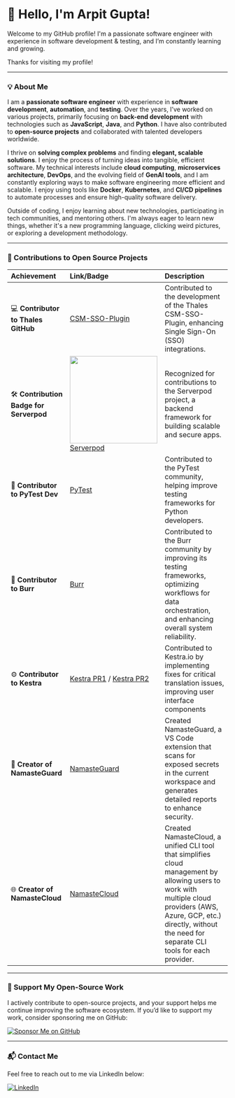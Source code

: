 # 👋 Hello, I'm Arpit Gupta!

Welcome to my GitHub profile! I'm a passionate software engineer with experience in software development & testing, and I’m constantly learning and growing.  

Thanks for visiting my profile! 

---

### 💡 About Me

I am a **passionate software engineer** with experience in **software development**, **automation**, and **testing**. Over the years, I’ve worked on various projects, primarily focusing on **back-end development** with technologies such as **JavaScript**, **Java**, and **Python**. I have also contributed to **open-source projects** and collaborated with talented developers worldwide.

I thrive on **solving complex problems** and finding **elegant, scalable solutions**. I enjoy the process of turning ideas into tangible, efficient software. My technical interests include **cloud computing**, **microservices architecture**, **DevOps**, and the evolving field of **GenAI tools**, and I am constantly exploring ways to make software engineering more efficient and scalable. I enjoy using tools like **Docker**, **Kubernetes**, and **CI/CD pipelines** to automate processes and ensure high-quality software delivery.

Outside of coding, I enjoy learning about new technologies, participating in tech communities, and mentoring others. I'm always eager to learn new things, whether it's a new programming language, clicking weird pictures, or exploring a development methodology.

---

### 🏅 Contributions to Open Source Projects

| Achievement | Link/Badge | Description |
|:-----------|:-----------|:-----------|
| 💻 **Contributor to Thales GitHub** | [CSM-SSO-Plugin](https://github.com/ThalesGroup/csm-sso-plugin) | Contributed to the development of the Thales CSM-SSO-Plugin, enhancing Single Sign-On (SSO) integrations. |
| 🛠️ **Contribution Badge for Serverpod** | <a href="https://community.vaunt.dev/board/arpitgupta-it/achievements"><img src="https://api.vaunt.dev/v1/github/entities/arpitgupta-it/achievements/8d50131a-5390-4930-bf76-358636f52f0b?format=svg&style=raw" width="200"/></a>[Serverpod](https://github.com/serverpod/serverpod/pull/2944/files) | Recognized for contributions to the Serverpod project, a backend framework for building scalable and secure apps. |
| 🐍 **Contributor to PyTest Dev** | [PyTest](https://github.com/pytest-dev/pytest/pull/12968/files) | Contributed to the PyTest community, helping improve testing frameworks for Python developers. |
| 🚀 **Contributor to Burr** | [Burr](https://github.com/DAGWorks-Inc/burr/pull/418/files) | Contributed to the Burr community by improving its testing frameworks, optimizing workflows for data orchestration, and enhancing overall system reliability. |
| ⚙️ **Contributor to Kestra** | [Kestra PR1](https://github.com/kestra-io/kestra/pull/6463/files) / [Kestra PR2](https://github.com/kestra-io/kestra/pull/6466/files) | Contributed to Kestra.io by implementing fixes for critical translation issues, improving user interface components |
| 🔐 **Creator of NamasteGuard** | [NamasteGuard](https://github.com/NamasteLabs/namaste-guard) | Created NamasteGuard, a VS Code extension that scans for exposed secrets in the current workspace and generates detailed reports to enhance security. |
| 🌐 **Creator of NamasteCloud** | [NamasteCloud](https://github.com/NamasteLabs/namaste-cloud) | Created NamasteCloud, a unified CLI tool that simplifies cloud management by allowing users to work with multiple cloud providers (AWS, Azure, GCP, etc.) directly, without the need for separate CLI tools for each provider. |

---

### 💖 Support My Open-Source Work

I actively contribute to open-source projects, and your support helps me continue improving the software ecosystem. If you’d like to support my work, consider sponsoring me on GitHub:

[![Sponsor Me on GitHub](https://img.shields.io/badge/Sponsor-Join%20Now-green)](https://github.com/sponsors/arpitgupta-it)

---

### 📬 Contact Me

Feel free to reach out to me via LinkedIn below:

[![LinkedIn](https://img.shields.io/badge/LinkedIn-0A66C2?style=for-the-badge&logo=linkedin&logoColor=white)](https://linkedin.com/in/arpitgupta-it)

